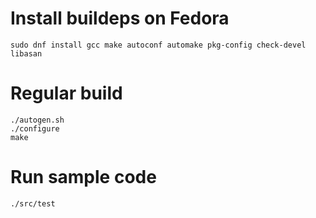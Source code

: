 # Install buildeps on Fedora
```
sudo dnf install gcc make autoconf automake pkg-config check-devel libasan
```
# Regular build
```
./autogen.sh
./configure
make
```
# Run sample code
```
./src/test
```
